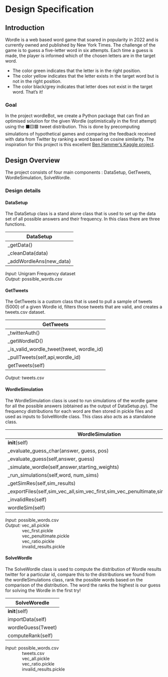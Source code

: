# Design Specification

## Introduction
Wordle is a web based word game that soared in popularity in 2022 and is currently owned and published by New York Times.
The challenge of the game is to guess a five-letter word in six attempts.
Each time a guess is made, the player is informed which of the chosen letters are in the target word.
- The color green indicates that the letter is in the right position.
- The color yellow indicates that the letter exists in the target word but is not in the right position.
- The color black/grey indicates that letter does not exist in the target word.
That’s it!

### Goal
In the project wordleBot, we create a Python package that can find an optimised solution for the given Wordle (optimistically in the first attempt) using the ⬛🟨🟩 tweet distribution.
This is done by precomputing simulations of hypothetical games and comparing the feedback received with data from Twitter by ranking a word based on cosine similarity. 
The inspiration for this project is this excellent [Ben Hammer’s Kaggle project](https://www.kaggle.com/benhamner/wordle-1-6).

## Design Overview

The project consists of four main components : DataSetup, GetTweets, WordleSimulation, SolveWordle.

### Design details

#### DataSetup
The DataSetup class is a stand alone class that is used to set up the data set of all possible answers and their frequency. In this class there are three functions. 

| DataSetup              |
|------------------------|
| \_getData()              |
| \_cleanData(data)        |
| \_addWordleAns(new_data) |

*Input:*  Unigram Frequency dataset <br>
*Output:* possible_words.csv

#### GetTweets
The GetTweets is a custom class that is used to pull a sample of tweets (5000) of a given Wordle id, filters those tweets that are valid, and creates a tweets.csv dataset.

| GetTweets              |
|------------------------|
| \_twitterAuth()          |
| \_getWordleID()        |
| \_is_valid_wordle_tweet(tweet, wordle_id) |
| \_pullTweets(self,api,wordle_id) |
| getTweets(self) |

*Output:* tweets.csv

#### WordleSimulation
The WordleSimulation class is used to run simulations of the wordle game for all the possible answers (obtained as the output of DataSetup.py). The frequency distributions for each word are then stored in pickle files and used as inputs to SolveWordle class. This class also acts as a standalone class.

| WordleSimulation              |
|------------------------|
| __init__(self) |
| \_evaluate_guess_char(answer, guess, pos) |
| \_evaluate_guess(self,answer, guess) |
| \_simulate_wordle(self,answer,starting_weights) |
| \_run_simulations(self,word, num_sims) |
| \_getSimRes(self,sim_results) |
| \_exportFiles(self,sim_vec_all,sim_vec_first,sim_vec_penultimate,sim_vec_ratio) |
| \_invalidRes(self) |
| wordleSim(self) |

*Input:*   possible_words.csv <br>
*Output:*  vec_all.pickle <br>
          &emsp; &emsp; &emsp; vec_first.pickle <br>
          &emsp; &emsp; &emsp; vec_penultimate.pickle <br>
          &emsp; &emsp; &emsp; vec_ratio.pickle <br>
          &emsp; &emsp; &emsp; invalid_results.pickle <br>

#### SolveWordle
The SolveWordle class is used to compute the distribution of Wordle results twitter for a particular id, compare this to the distributions we found from the wordleSimulations class, rank the possible words based on the comparison of the distribution. The word the ranks the highest is our guess for solving the Wordle in the first try!

| SolveWoredle              |
|------------------------|
| __init__(self) |
| importData(self) |
| wordleGuess(Tweet) |
| computeRank(self) |

*Input:*   possible_words.csv <br>
         &emsp; &emsp; &emsp; tweets.csv <br>
         &emsp; &emsp; &emsp; vec_all.pickle <br>
         &emsp; &emsp; &emsp; vec_ratio.pickle <br>
         &emsp; &emsp; &emsp; invalid_results.pickle <br>




